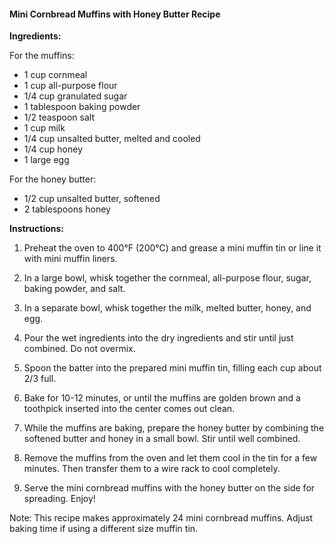 #### Mini Cornbread Muffins with Honey Butter Recipe

**Ingredients:**

For the muffins:
- 1 cup cornmeal
- 1 cup all-purpose flour
- 1/4 cup granulated sugar
- 1 tablespoon baking powder
- 1/2 teaspoon salt
- 1 cup milk
- 1/4 cup unsalted butter, melted and cooled
- 1/4 cup honey
- 1 large egg

For the honey butter:
- 1/2 cup unsalted butter, softened
- 2 tablespoons honey

**Instructions:**

1. Preheat the oven to 400°F (200°C) and grease a mini muffin tin or line it with mini muffin liners.

2. In a large bowl, whisk together the cornmeal, all-purpose flour, sugar, baking powder, and salt.

3. In a separate bowl, whisk together the milk, melted butter, honey, and egg.

4. Pour the wet ingredients into the dry ingredients and stir until just combined. Do not overmix.

5. Spoon the batter into the prepared mini muffin tin, filling each cup about 2/3 full.

6. Bake for 10-12 minutes, or until the muffins are golden brown and a toothpick inserted into the center comes out clean.

7. While the muffins are baking, prepare the honey butter by combining the softened butter and honey in a small bowl. Stir until well combined.

8. Remove the muffins from the oven and let them cool in the tin for a few minutes. Then transfer them to a wire rack to cool completely.

9. Serve the mini cornbread muffins with the honey butter on the side for spreading. Enjoy!

Note: This recipe makes approximately 24 mini cornbread muffins. Adjust baking time if using a different size muffin tin.